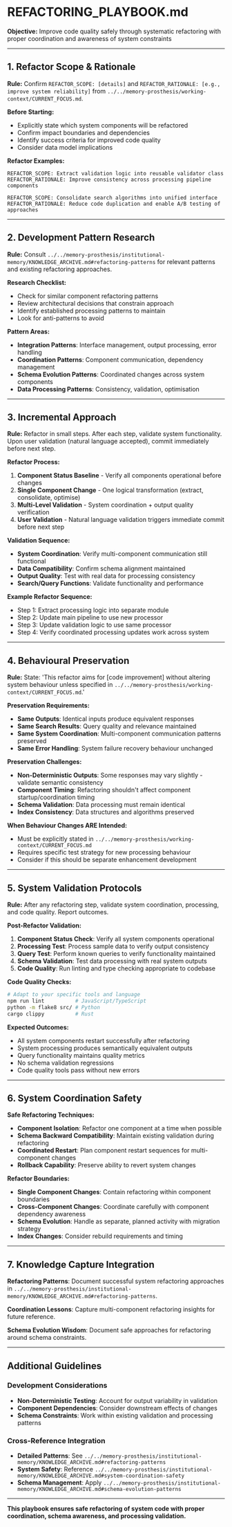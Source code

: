 # REFACTORING_PLAYBOOK.md

**Objective:** Improve code quality safely through systematic refactoring with proper coordination and awareness of system constraints

---

## 1. Refactor Scope & Rationale

**Rule:** Confirm `REFACTOR_SCOPE: [details]` and `REFACTOR_RATIONALE: [e.g., improve system reliability]` from `../../memory-prosthesis/working-context/CURRENT_FOCUS.md`.

**Before Starting:**
- Explicitly state which system components will be refactored
- Confirm impact boundaries and dependencies
- Identify success criteria for improved code quality
- Consider data model implications

**Refactor Examples:**
```
REFACTOR_SCOPE: Extract validation logic into reusable validator class
REFACTOR_RATIONALE: Improve consistency across processing pipeline components

REFACTOR_SCOPE: Consolidate search algorithms into unified interface
REFACTOR_RATIONALE: Reduce code duplication and enable A/B testing of approaches
```

---

## 2. Development Pattern Research

**Rule:** Consult `../../memory-prosthesis/institutional-memory/KNOWLEDGE_ARCHIVE.md#refactoring-patterns` for relevant patterns and existing refactoring approaches.

**Research Checklist:**
- Check for similar component refactoring patterns
- Review architectural decisions that constrain approach
- Identify established processing patterns to maintain
- Look for anti-patterns to avoid

**Pattern Areas:**
- **Integration Patterns**: Interface management, output processing, error handling
- **Coordination Patterns**: Component communication, dependency management
- **Schema Evolution Patterns**: Coordinated changes across system components
- **Data Processing Patterns**: Consistency, validation, optimisation

---

## 3. Incremental Approach

**Rule:** Refactor in small steps. After each step, validate system functionality. Upon user validation (natural language accepted), commit immediately before next step.

**Refactor Process:**
1. **Component Status Baseline** - Verify all components operational before changes
2. **Single Component Change** - One logical transformation (extract, consolidate, optimise)
3. **Multi-Level Validation** - System coordination + output quality verification
4. **User Validation** - Natural language validation triggers immediate commit before next step

**Validation Sequence:**
- **System Coordination**: Verify multi-component communication still functional
- **Data Compatibility**: Confirm schema alignment maintained
- **Output Quality**: Test with real data for processing consistency
- **Search/Query Functions**: Validate functionality and performance

**Example Refactor Sequence:**
- Step 1: Extract processing logic into separate module
- Step 2: Update main pipeline to use new processor
- Step 3: Update validation logic to use same processor
- Step 4: Verify coordinated processing updates work across system

---

## 4. Behavioural Preservation

**Rule:** State: 'This refactor aims for [code improvement] without altering system behaviour unless specified in `../../memory-prosthesis/working-context/CURRENT_FOCUS.md`.'

**Preservation Requirements:**
- **Same Outputs**: Identical inputs produce equivalent responses
- **Same Search Results**: Query quality and relevance maintained
- **Same System Coordination**: Multi-component communication patterns preserved
- **Same Error Handling**: System failure recovery behaviour unchanged

**Preservation Challenges:**
- **Non-Deterministic Outputs**: Some responses may vary slightly - validate semantic consistency
- **Component Timing**: Refactoring shouldn't affect component startup/coordination timing
- **Schema Validation**: Data processing must remain identical
- **Index Consistency**: Data structures and algorithms preserved

**When Behaviour Changes ARE Intended:**
- Must be explicitly stated in `../../memory-prosthesis/working-context/CURRENT_FOCUS.md`
- Requires specific test strategy for new processing behaviour
- Consider if this should be separate enhancement development

---

## 5. System Validation Protocols

**Rule:** After any refactoring step, validate system coordination, processing, and code quality. Report outcomes.

**Post-Refactor Validation:**
1. **Component Status Check**: Verify all system components operational
2. **Processing Test**: Process sample data to verify output consistency
3. **Query Test**: Perform known queries to verify functionality maintained
4. **Schema Validation**: Test data processing with real system outputs
5. **Code Quality**: Run linting and type checking appropriate to codebase

**Code Quality Checks:**
```bash
# Adapt to your specific tools and language
npm run lint          # JavaScript/TypeScript
python -m flake8 src/ # Python
cargo clippy          # Rust
```

**Expected Outcomes:**
- All system components restart successfully after refactoring
- System processing produces semantically equivalent outputs
- Query functionality maintains quality metrics
- No schema validation regressions
- Code quality tools pass without new errors

---

## 6. System Coordination Safety

**Safe Refactoring Techniques:**
- **Component Isolation**: Refactor one component at a time when possible
- **Schema Backward Compatibility**: Maintain existing validation during refactoring
- **Coordinated Restart**: Plan component restart sequences for multi-component changes
- **Rollback Capability**: Preserve ability to revert system changes

**Refactor Boundaries:**
- **Single Component Changes**: Contain refactoring within component boundaries
- **Cross-Component Changes**: Coordinate carefully with component dependency awareness
- **Schema Evolution**: Handle as separate, planned activity with migration strategy
- **Index Changes**: Consider rebuild requirements and timing

---

## 7. Knowledge Capture Integration

**Refactoring Patterns**: Document successful system refactoring approaches in `../../memory-prosthesis/institutional-memory/KNOWLEDGE_ARCHIVE.md#refactoring-patterns`.

**Coordination Lessons**: Capture multi-component refactoring insights for future reference.

**Schema Evolution Wisdom**: Document safe approaches for refactoring around schema constraints.

---

## Additional Guidelines

### Development Considerations
- **Non-Deterministic Testing**: Account for output variability in validation
- **Component Dependencies**: Consider downstream effects of changes
- **Schema Constraints**: Work within existing validation and processing patterns

### Cross-Reference Integration
- **Detailed Patterns**: See `../../memory-prosthesis/institutional-memory/KNOWLEDGE_ARCHIVE.md#refactoring-patterns`
- **System Safety**: Reference `../../memory-prosthesis/institutional-memory/KNOWLEDGE_ARCHIVE.md#system-coordination-safety`
- **Schema Management**: Apply `../../memory-prosthesis/institutional-memory/KNOWLEDGE_ARCHIVE.md#schema-evolution-patterns`

---

**This playbook ensures safe refactoring of system code with proper coordination, schema awareness, and processing validation.**